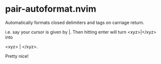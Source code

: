 # pair-autoformat.nvim
Automatically formats closed delimiters and tags on carriage return.

i.e. say your cursor is given by |. Then hitting enter will turn \<xyz\>|\</xyz\> into

\<xyz\>
  |
\</xyz\>.

Pretty nice!
